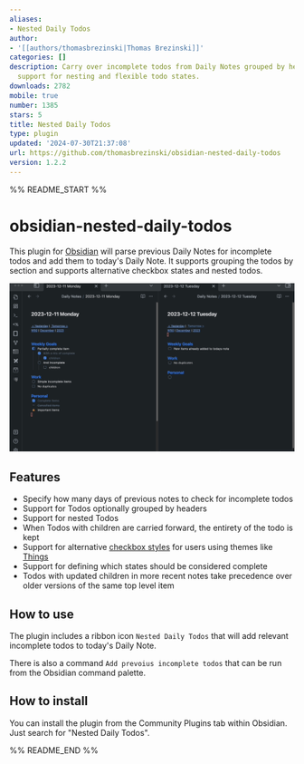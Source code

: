 ```yaml
---
aliases:
- Nested Daily Todos
author:
- '[[authors/thomasbrezinski|Thomas Brezinski]]'
categories: []
description: Carry over incomplete todos from Daily Notes grouped by headers, with
  support for nesting and flexible todo states.
downloads: 2782
mobile: true
number: 1385
stars: 5
title: Nested Daily Todos
type: plugin
updated: '2024-07-30T21:37:08'
url: https://github.com/thomasbrezinski/obsidian-nested-daily-todos
version: 1.2.2
---
```


%% README_START %%

# obsidian-nested-daily-todos

This plugin for [Obsidian](https://obsidian.md/) will parse previous Daily Notes for incomplete todos and add them to
today's Daily Note. It supports grouping the todos by section and supports alternative checkbox states and nested todos.

![Example Gif](https://raw.githubusercontent.com/thomasbrezinski/obsidian-nested-daily-todos/HEAD/assets/NestedTodosDemo.gif)

## Features

- Specify how many days of previous notes to check for incomplete todos
- Support for Todos optionally grouped by headers
- Support for nested Todos
- When Todos with children are carried forward, the entirety of the todo is kept
- Support for alternative [checkbox styles](https://github.com/colineckert/obsidian-things#checkbox-styling) for users using themes like [Things](https://github.com/colineckert/obsidian-things)
- Support for defining which states should be considered complete
- Todos with updated children in more recent notes take precedence over older versions of the same top level item

## How to use
The plugin includes a ribbon icon `Nested Daily Todos` that will add relevant incomplete todos to today's Daily Note.

There is also a command `Add prevoius incomplete todos` that can be run from the Obsidian command palette.

## How to install
You can install the plugin from the Community Plugins tab within Obsidian. Just search for "Nested Daily Todos".


%% README_END %%